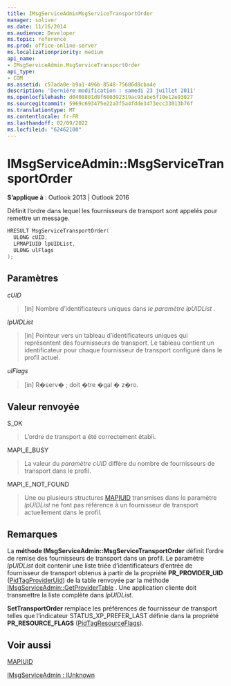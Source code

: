 ```yaml
---
title: IMsgServiceAdminMsgServiceTransportOrder
manager: soliver
ms.date: 11/16/2014
ms.audience: Developer
ms.topic: reference
ms.prod: office-online-server
ms.localizationpriority: medium
api_name:
- IMsgServiceAdmin.MsgServiceTransportOrder
api_type:
- COM
ms.assetid: c57ada0e-b9a1-496b-8548-75686d8cba4e
description: 'Derniére modification : samedi 23 juillet 2011'
ms.openlocfilehash: d0408801d8f680392319ac93abe5f10e12e93027
ms.sourcegitcommit: 5969c693475e22a3f5a4fdde3473ecc33013b76f
ms.translationtype: MT
ms.contentlocale: fr-FR
ms.lasthandoff: 02/09/2022
ms.locfileid: "62462100"
---
```

# <a name="imsgserviceadminmsgservicetransportorder"></a>IMsgServiceAdmin::MsgServiceTransportOrder

  
  
**S’applique à** : Outlook 2013 | Outlook 2016 
  
Définit l’ordre dans lequel les fournisseurs de transport sont appelés pour remettre un message.
  
```cpp
HRESULT MsgServiceTransportOrder(
  ULONG cUID,
  LPMAPIUID lpUIDList,
  ULONG ulFlags    
);
```

## <a name="parameters"></a>Paramètres

 _cUID_
  
> [in] Nombre d’identificateurs uniques dans _le paramètre lpUIDList_ . 
    
 _lpUIDList_
  
> [in] Pointeur vers un tableau d’identificateurs uniques qui représentent des fournisseurs de transport. Le tableau contient un identificateur pour chaque fournisseur de transport configuré dans le profil actuel.
    
 _ulFlags_
  
> [in] R�serv� ; doit �tre �gal � z�ro.
    
## <a name="return-value"></a>Valeur renvoyée

S_OK 
  
> L’ordre de transport a été correctement établi.
    
MAPI_E_BUSY 
  
> La valeur du _paramètre cUID_ diffère du nombre de fournisseurs de transport dans le profil. 
    
MAPI_E_NOT_FOUND 
  
> Une ou plusieurs structures [MAPIUID](mapiuid.md) transmises dans le paramètre _lpUIDList_ ne font pas référence à un fournisseur de transport actuellement dans le profil. 
    
## <a name="remarks"></a>Remarques

La **méthode IMsgServiceAdmin::MsgServiceTransportOrder** définit l’ordre de remise des fournisseurs de transport dans un profil. Le paramètre  _lpUIDList_ doit contenir une liste triée d’identificateurs d’entrée de fournisseur de transport obtenus à partir de la propriété **PR_PROVIDER_UID** ([PidTagProviderUid](pidtagprovideruid-canonical-property.md)) de la table renvoyée par la méthode [IMsgServiceAdmin::GetProviderTable](imsgserviceadmin-getprovidertable.md) . Une application cliente doit transmettre la liste complète dans  _lpUIDList_.
  
 **SetTransportOrder** remplace les préférences de fournisseur de transport telles que l’indicateur STATUS_XP_PREFER_LAST définie dans la propriété **PR_RESOURCE_FLAGS** ([PidTagResourceFlags](pidtagresourceflags-canonical-property.md)). 
  
## <a name="see-also"></a>Voir aussi



[MAPIUID](mapiuid.md)
  
[IMsgServiceAdmin : IUnknown](imsgserviceadminiunknown.md)

